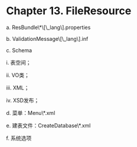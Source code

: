 # Chapter 13. FileResource

a. ResBundle\\*\\[\\_lang\\].properties

b. ValidationMessage\\[\\_lang\\].inf

c. Schema

  i. 表空间；







  ii. VO类；







  iii. XML；







  iv. XSD发布；

d. 菜单：Menu\\*.xml

e. 建表文件：CreateDatabase\\*.xml

f. 系统选项

